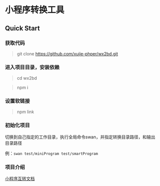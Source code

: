 # 小程序转换工具

## Quick Start
###  获取代码
> git clone https://github.com/xujie-phper/wx2bd.git

### 进入项目目录，安装依赖
> cd wx2bd

> npm i

### 设置软链接
> npm link 

### 初始化项目
切换到自己指定的工作目录，执行全局命令swan，并指定转换目录路径，和输出目录路径

例：`swan test/miniProgram test/smartProgram`

### 项目介绍

[小程序互转文档](https://github.com/xujie-phper/huge-skills-summary/issues/21)


